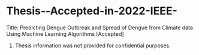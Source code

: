 # Thesis--Accepted-in-2022-IEEE-
Title: Predicting Dengue Outbreak and Spread of Dengue from Climate data Using Machine Learning Algorithms [Accepted]

1. Thesis information was not provided for confidential purposes.
